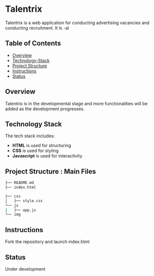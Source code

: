 # Talentrix
Talentrix is a web application for conducting advertising vacancies and conducting recruitment. It ls -al

## Table of Contents

* [Overview](#overview)
* [Technology-Stack](#tech_stack)
* [Project Structure](#project_structure)
* [Instructions](#instructions)
* [Status](#status)

## Overview
Talentrix is in the developmental stage and more functionalities will be added as the development progresses.

## Technology Stack
The tech stack includes:
* **HTML** is used for structuring
* **CSS** is used for styling
* **Javascript** is used for interactivity

## Project Structure : Main Files

  ```sh
  ├── README.md
  ├── index.html

  ├── css
  │   ├── style.css  
  └── js
  |   ├── app.js 
  └── img
  ```

## Instructions
Fork the repository and launch index.html

## Status
Under development
